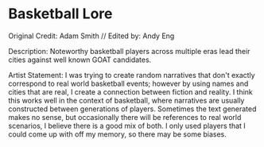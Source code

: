 # Basketball Lore

Original Credit: Adam Smith // Edited by: Andy Eng

Description: Noteworthy basketball players across multiple eras lead their cities against well known GOAT candidates.

Artist Statement: I was trying to create random narratives that don't exactly correspond to real world basketball events; however by using names and cities that are real, I create a connection between fiction and reality. I think this works well in the context of basketball, where narratives are usually constructed between generations of players. Sometimes the text generated makes no sense, but occasionally there will be references to real world scenarios, I believe there is a good mix of both. I only used players that I could come up with off my memory, so there may be some biases. 
